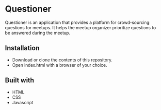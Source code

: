 # Questioner
Questioner is an application that provides a platform for crowd-sourcing questions for meetups. It helps the meetup organizer prioritize questions to be answered during the meetup.

## Installation
- Download or clone the contents of this repository.
- Open index.html with a browser of your choice.

## Built with
- HTML
- CSS
- Javascript